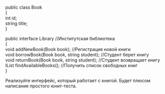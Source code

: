public class Book <br>
{ <br>
     int id; <br>
     string title; <br>
}

public interface Library      //Институтская библиотека <br>
{ <br>
    void addNewBook(Book book);        //Регистрация новой книги <br>
    void borrowBook(Book book, string student);        //Студент берет книгу <br>
    void returnBook(Book book, string student);        //Студент возвращает книгу <br>
    IList<Book> findAvailableBooks();       //Получить список свободных книг <br>
}
  
Реализуйте интерфейс, который работает с книгой.
Будет плюсом написание простого юнит-теста.

